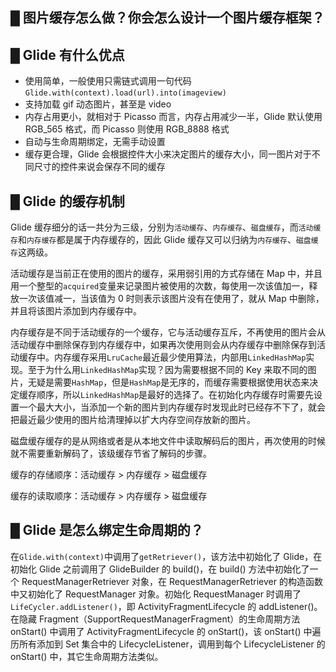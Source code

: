 ## █ 图片缓存怎么做？你会怎么设计一个图片缓存框架？



## █ Glide 有什么优点

- 使用简单，一般使用只需链式调用一句代码 `Glide.with(context).load(url).into(imageview)`
- 支持加载 gif 动态图片，甚至是 video
- 内存占用更小，就相对于 Picasso 而言，内存占用减少一半，Glide 默认使用 RGB_565 格式，而 Picasso 则使用 RGB_8888 格式
- 自动与生命周期绑定，无需手动设置
- 缓存更合理，Glide 会根据控件大小来决定图片的缓存大小，同一图片对于不同尺寸的控件来说会保存不同的缓存



## █ Glide 的缓存机制

Glide 缓存细分的话一共分为三级，分别为`活动缓存`、`内存缓存`、`磁盘缓存`，而`活动缓存`和`内存缓存`都是属于内存缓存的，因此 Glide 缓存又可以归纳为`内存缓存`、`磁盘缓存`这两级。



活动缓存是当前正在使用的图片的缓存，采用弱引用的方式存储在 Map 中，并且用一个整型的`acquired`变量来记录图片被使用的次数，每使用一次该值加一，释放一次该值减一，当该值为 0 时则表示该图片没有在使用了，就从 Map 中删除，并且将该图片添加到内存缓存中。



内存缓存是不同于活动缓存的一个缓存，它与活动缓存互斥，不再使用的图片会从活动缓存中删除保存到内存缓存中，如果再次使用则会从内存缓存中删除保存到活动缓存中。内存缓存采用`LruCache`最近最少使用算法，内部用`LinkedHashMap`实现。至于为什么用`LinkedHashMap`实现？因为需要根据不同的 Key 来取不同的图片，无疑是需要`HashMap`，但是`HashMap`是无序的，而缓存需要根据使用状态来决定缓存顺序，所以`LinkedHashMap`是最好的选择了。在初始化内存缓存时需要先设置一个最大大小，当添加一个新的图片到内存缓存时发现此时已经存不下了，就会把最近最少使用的图片给清理掉以扩大内存空间存放新的图片。



磁盘缓存缓存的是从网络或者是从本地文件中读取解码后的图片，再次使用的时候就不需要重新解码了，该级缓存节省了解码的步骤。



缓存的存储顺序：活动缓存 > 内存缓存 > 磁盘缓存

缓存的读取顺序：活动缓存 > 内存缓存 > 磁盘缓存



## █ Glide 是怎么绑定生命周期的？

在`Glide.with(context)`中调用了`getRetriever()`，该方法中初始化了 Glide，在初始化 Glide 之前调用了 GlideBuilder 的 build()，在 build() 方法中初始化了一个 RequestManagerRetriever 对象，在 RequestManagerRetriever 的构造函数中又初始化了 RequestManager 对象。初始化 RequestManager 时调用了 `LifeCycler.addListener()`，即 ActivityFragmentLifecycle 的 addListener()。在隐藏 Fragment（SupportRequestManagerFragment）的生命周期方法 onStart() 中调用了 ActivityFragmentLifecycle  的 onStart()，该 onStart() 中遍历所有添加到 Set 集合中的 LifecycleListener，调用到每个 LifecycleListener 的 onStart() 中，其它生命周期方法类似。
